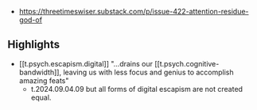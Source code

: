 
- https://threetimeswiser.substack.com/p/issue-422-attention-residue-god-of


## Highlights

- [[t.psych.escapism.digital]] "...drains our [[t.psych.cognitive-bandwidth]], leaving us with less focus and genius to accomplish amazing feats"
  - t.2024.09.04.09 but all forms of digital escapism are not created equal.